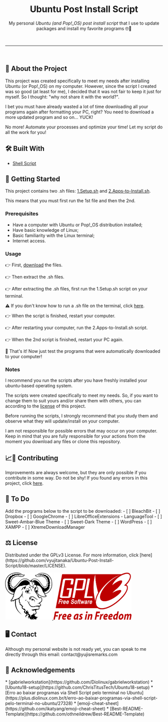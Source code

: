 <!-- Heading -->
<h1 align="center">Ubuntu Post Install Script</h1>
    <p align="center">My personal <em>Ubuntu (and Pop!_OS) post install script</em> that I use to update packages and install my favorite programs &#x1F913&#x1F596</p>
<br>

---

<br>

<!-- About The Project -->
<h2><strong>&#x1F9D0 About the Project</strong></h2>
    <p>This project was created specifically to meet my needs after installing Ubuntu (or Pop!_OS) on my computer. However, since the script I created was so good (at least for me), I decided that it was not fair to keep it just for myself. So I thought: "why not share it with the world?".</p>
    <p>I bet you must have already wasted a lot of time downloading all your programs again after formatting your PC, right? You need to download a more updated program and so on... YUCK!</p>
    <p>No more! Automate your processes and optimize your time! Let my script do all the work for you!</p>

<!-- Built With -->
<h2><strong>&#x1F6E0 Built With</strong></h2>
    <ul>
        <li><a href="https://en.wikipedia.org/wiki/Shell_script">Shell Script</a></li>
    </ul>

<!-- Getting Started -->
<h2><strong>&#x1F3C1 Getting Started</strong></h2>
    <p>This project contains two .sh files: <a href="https://github.com/vyujitanaka/Ubuntu-Post-Install-Script/blob/master/1.Setup.sh">1.Setup.sh</a> and <a href="https://github.com/vyujitanaka/Ubuntu-Post-Install-Script/blob/master/2.Apps-to-Install.sh">2.Apps-to-Install.sh</a>.</p>
    <p>This means that you must first run the 1st file and then the 2nd.</p>

<!-- Prerequisites -->
<h3>Prerequisites</h3>
    <ul>
        <li>Have a computer with Ubuntu or Pop!_OS distribution installed;</li>
        <li>Have basic knowledge of Linux;</li>
        <li>Basic familiarity with the Linux terminal;</li>
        <li>Internet access.</li>
    </ul>

<!-- Usage Examples -->
### Usage
&#128073; First, [download](https://github.com/vyujitanaka/Ubuntu-Post-Install-Script/archive/refs/heads/master.zip) the files.

&#128073; Then extract the .sh files.

&#128073; After extracting the .sh files, first run the 1.Setup.sh script on your terminal.

&#9888; If you don't know how to run a .sh file on the terminal, click [here](https://askubuntu.com/questions/38661/how-do-i-run-sh-scripts).

&#128073; When the script is finished, restart your computer.

&#128073; After restarting your computer, run the 2.Apps-to-Install.sh script.

&#128073; When the 2nd script is finished, restart your PC again.

&#127881; That's it! Now just test the programs that were automatically downloaded to your computer!

### Notes
I recommend you run the scripts after you have freshly installed your ubuntu-based operating system.

The scripts were created specifically to meet my needs. So, if you want to change them to suit yours and/or share them with others, you can according to the [license](https://github.com/vyujitanaka/Ubuntu-Post-Install-Script#license) of this project.

Before running the scripts, I strongly recommend that you study them and observe what they will update/install on your computer.

I am not responsible for possible errors that may occur on your computer. Keep in mind that you are fully responsible for your actions from the moment you download any files or clone this repository.

<!-- Contributing -->
<h2><strong>&#128200;&#129309; Contributing</strong></h2>
<p>Improvements are always welcome, but they are only possible if you contribute in some way. Do not be shy! If you found any errors in this project, click <a href="https://github.com/vyujitanaka/Ubuntu-Post-Install-Script/issues">here</a>.</p>

<!-- To Do -->
<h2><strong>&#128221; To Do</strong></h2>
Add the programs below to the script to be downloaded:
- [ ] BleachBit
- [ ] Dropbox
- [ ] GoogleChrome
- [ ] LibreOfficeExtensions - LanguageTool
- [ ] Sweet-Ambar-Blue Theme
- [ ] Sweet-Dark Theme
- [ ] WordPress
- [ ] XAMPP
- [ ] XtremeDownloadManager

<!-- License -->
<h2><strong>&#9878; License</strong></h2>
Distributed under the GPLv3 License. For more information, click [here](https://github.com/vyujitanaka/Ubuntu-Post-Install-Script/blob/master/LICENSE).
<!-- License Logos -->
<p align = "left">
    <tr>
        <td>
            <a href="https://www.gnu.org/">
            <img src="images/GNU-Logo.png" alt="GNU Logo" width="150" height="150">
            </a>
        </td>
    </tr>
    <tr>
        <td>
            <a href="https://www.gnu.org/licenses/gpl-3.0.html">
            <img src="images/GPLv3-Logo.png" alt="GNU Logo" width="250" height="150">
            </a>
        </td>
    </tr>
</p>

<!-- Contact -->
<h2><strong>&#128421; Contact</strong></h2>
Although my personal website is not ready yet, you can speak to me directly through this email: contact@yujisremarks.com

<!-- Acknowledgements-->
<h2><strong>&#129392; Acknowledgements</strong></h2>
* [gabrielworkstation](https://github.com/Diolinux/gabrielworkstation)
* [Ubuntu18-setup](https://github.com/ChrisTitusTech/Ubuntu18-setup)
* [Erro ao baixar programas via Shell Script pelo terminal no Ubuntu](https://plus.diolinux.com.br/t/erro-ao-baixar-programas-via-shell-script-pelo-terminal-no-ubuntu/27328)
* [emoji-cheat-sheet](https://github.com/ikatyang/emoji-cheat-sheet)
* [Best-README-Template](https://github.com/othneildrew/Best-README-Template)
